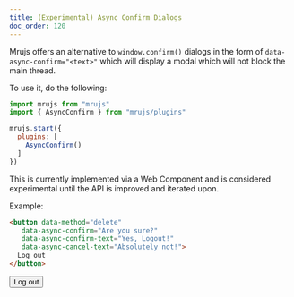 ```yaml
---
title: (Experimental) Async Confirm Dialogs
doc_order: 120
---
```


Mrujs offers an alternative to `window.confirm()` dialogs in the form of
`data-async-confirm="<text>"` which will display a modal which will not block the
main thread.

To use it, do the following:

```js
import mrujs from "mrujs"
import { AsyncConfirm } from "mrujs/plugins"

mrujs.start({
  plugins: [
    AsyncConfirm()
  ]
})
```

This is currently implemented via a Web Component and is considered
experimental until the API is improved and iterated upon.

Example:

```html
<button data-method="delete"
   data-async-confirm="Are you sure?"
   data-async-confirm-text="Yes, Logout!"
   data-async-cancel-text="Absolutely not!">
  Log out
</button>
```

<button data-method="delete"
   data-async-confirm="Are you sure?"
   data-async-confirm-ok="Yes, Logout!"
   data-async-confirm-cancel="No! Absolutely not!">
  Log out
</button>
